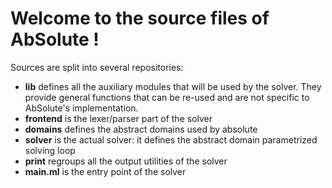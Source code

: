 # Welcome to the source files of AbSolute !

Sources are split into several repositories:
- **lib** defines all the auxiliary modules that will be used by the solver. They provide general functions that can be re-used and are not specific to AbSolute's implementation.
- **frontend** is the lexer/parser part of the solver
- **domains** defines the abstract domains used by absolute
- **solver** is the actual solver: it defines the abstract domain parametrized solving loop
- **print** regroups all the output utilities of the solver
- **main.ml** is the entry point of the solver
